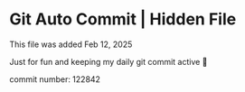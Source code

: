 # Git Auto Commit | Hidden File

This file was added Feb 12, 2025

Just for fun and keeping my daily git commit active 🤪

commit number: 122842
